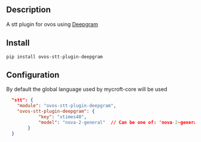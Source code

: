 ## Description

A stt plugin for ovos using [Deepgram](https://deepgram.com/)

## Install

`pip install ovos-stt-plugin-deepgram`


## Configuration

By default the global language used by mycroft-core will be used

```json
  "stt": {
    "module": "ovos-stt-plugin-deepgram",
    "ovos-stt-plugin-deepgram": {
            "key": "xtimes40",
            "model": "nova-2-general"  // Can be one of: 'nova-2-general', 'nova-2-meeting', 'nova-2-phonecall', 'nova-2-voicemail', 'nova-2-finance', 'nova-2-conversationalai', 'nova-2-video', 'nova-2-medical', 'nova-2-drivethru', 'nova-2-automotive'
        }
  }
```

